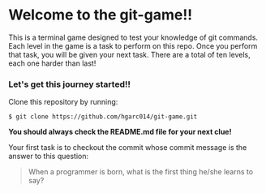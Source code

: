 # Welcome to the git-game!! 

This is a terminal game designed to test your knowledge of git commands.
Each level in the game is a task to perform on this repo.
Once you perform that task, you will be given your next task.
  There are a total of ten levels, each one harder than last!

### Let's get this journey started!! 
Clone this repository by running:

```
$ git clone https://github.com/hgarc014/git-game.git
```

**You should always check the README.md file for your next clue!**

Your first task is to checkout the commit whose commit message is the answer to this question: 

> When a programmer is born, what is the first thing he/she learns to say?
